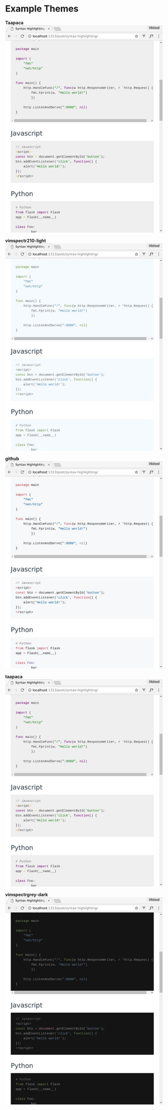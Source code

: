 # Example Themes

**Taapaca**  
![Taapaca](taapaca.jpg)

**vimspectr210-light**  
![scheme](vimspectr210-light.jpg)

**github**  
![scheme](github.jpg)

**taapaca**  
![scheme](taapaca.jpg)

**vimspectrgrey-dark**  
![scheme](vimspectrgrey-dark.jpg)
